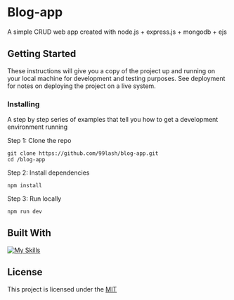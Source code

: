 # Blog-app

A simple CRUD web app created with node.js + express.js + mongodb + ejs

<!-- ## Production -->

## Getting Started

These instructions will give you a copy of the project up and running on
your local machine for development and testing purposes. See deployment
for notes on deploying the project on a live system.

### Installing

A step by step series of examples that tell you how to get a development
environment running

Step 1: Clone the repo

    git clone https://github.com/99lash/blog-app.git
    cd /blog-app

Step 2: Install dependencies

    npm install

Step 3: Run locally

    npm run dev

## Built With

[![My Skills](https://skillicons.dev/icons?i=nodejs,expressjs,mongodb&theme=dark)](https://skillicons.dev)

## License

This project is licensed under the [MIT](LICENSE)
